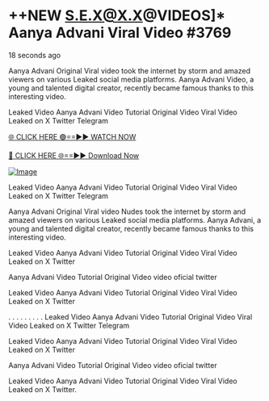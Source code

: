 # ++NEW S.E.X@X.X@VIDEOS]* Aanya Advani Viral Video #3769

18 seconds ago

Aanya Advani Original Viral video took the internet by storm and amazed viewers on various Leaked social media platforms. Aanya Advani Video, a young and talented digital creator, recently became famous thanks to this interesting video.

Leaked Video Aanya Advani Video Tutorial Original Video Viral Video Leaked on X Twitter Telegram

[🌐 CLICK HERE 🟢==►► WATCH NOW](https://4k-stream-tv01.blogspot.com/2025/01/vai00.html)

[🔴 CLICK HERE 🌐==►► Download Now](https://4k-stream-tv01.blogspot.com/2025/01/vai00.html)

[![Image](https://github.com/user-attachments/assets/e56145be-cdde-492a-a37d-61dec478b377)](https://4k-stream-tv01.blogspot.com/2025/01/vai00.html)

Leaked Video Aanya Advani Video Tutorial Original Video Viral Video Leaked on X Twitter Telegram

Aanya Advani Original Viral video Nudes took the internet by storm and amazed viewers on various Leaked social media platforms. Aanya Advani, a young and talented digital creator, recently became famous thanks to this interesting video.

Leaked Video Aanya Advani Video Tutorial Original Video Viral Video Leaked on X Twitter

Aanya Advani Video Tutorial Original Video video oficial twitter

Leaked Video Aanya Advani Video Tutorial Original Video Viral Video Leaked on X Twitter

. . . . . . . . . Leaked Video Aanya Advani Video Tutorial Original Video Viral Video Leaked on X Twitter Telegram

Leaked Video Aanya Advani Video Tutorial Original Video Viral Video Leaked on X Twitter

Aanya Advani Video Tutorial Original Video video oficial twitter

Leaked Video Aanya Advani Video Tutorial Original Video Viral Video Leaked on X Twitter.
